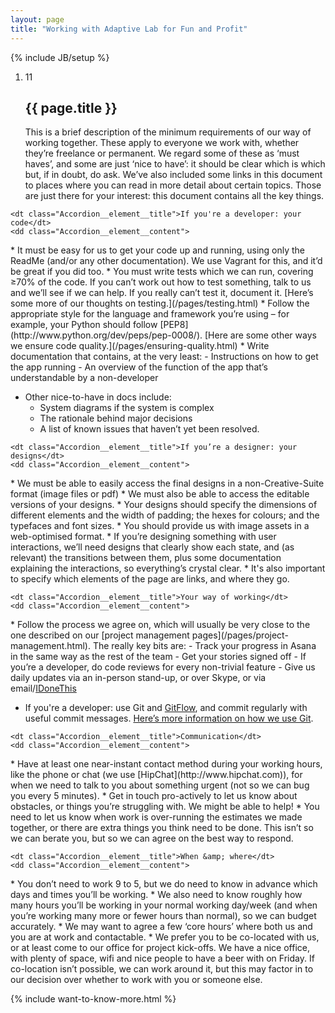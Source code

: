 ```yaml
---
layout: page
title: "Working with Adaptive Lab for Fun and Profit"
---
```

{% include JB/setup %}

<ol class="Ordered-list--wide">
    <li>
        <div class="Ordered-list--context Ordered-list--no-number">
            <span class="Ordered-list--number">11</span>
            <div>
                <h2 class="List-item__heading">{{ page.title }}</h2>
<div class="List-item__body" markdown="1">
This is a brief description of the minimum requirements of our way of working together. These apply to everyone we work with, whether they’re freelance or permanent. We regard some of these as ‘must haves’, and some are just ‘nice to have’: it should be clear which is which but, if in doubt, do ask. We’ve also included some links in this document to places where you can read in more detail about certain topics. Those are just there for your interest: this document contains all the key things.
</div>
            </div>
        </div>
    </li>
</ol>

<dl class="Accordion--top">

    <dt class="Accordion__element__title">If you're a developer: your code</dt>
    <dd class="Accordion__element__content">
<div markdown="1">
* It must be easy for us to get your code up and running, using only the ReadMe (and/or any other documentation). We use Vagrant for this, and it’d be great if you did too.
* You must write tests which we can run, covering ≥70% of the code. If you can’t work out how to test something, talk to us and we’ll see if we can help. If you really can’t test it, document it. [Here’s some more of our thoughts on testing.](/pages/testing.html)
* Follow the appropriate style for the language and framework you’re using – for example, your Python should follow [PEP8](http://www.python.org/dev/peps/pep-0008/). [Here are some other ways we ensure code quality.](/pages/ensuring-quality.html)
* Write documentation that contains, at the very least:
    - Instructions on how to get the app running
    - An overview of the function of the app that’s understandable by a non-developer

* Other nice-to-have in docs include:
    - System diagrams if the system is complex
    - The rationale behind major decisions
    - A list of known issues that haven’t yet been resolved.
</div>
    </dd>

    <dt class="Accordion__element__title">If you’re a designer: your designs</dt>
    <dd class="Accordion__element__content">
<div markdown="1">
* We must be able to easily access the final designs in a non-Creative-Suite format (image files or pdf)
* We must also be able to access the editable versions of your designs.
* Your designs should specify the dimensions of different elements and the width of padding; the hexes for colours; and the typefaces and font sizes.
* You should provide us with image assets in a web-optimised format.
* If you’re designing something with user interactions, we’ll need designs that clearly show each state, and (as relevant) the transitions between them, plus some documentation explaining the interactions, so everything’s crystal clear.
* It's also important to specify which elements of the page are links, and where they go.
</div>
    </dd>

    <dt class="Accordion__element__title">Your way of working</dt>
    <dd class="Accordion__element__content">
<div markdown="1">
* Follow the process we agree on, which will usually be very close to the one described on our [project management pages](/pages/project-management.html). The really key bits are:
    - Track your progress in Asana in the same way as the rest of the team
    - Get your stories signed off
    - If you’re a developer, do code reviews for every non-trivial feature
    - Give us daily updates via an in-person stand-up, or over Skype, or via email/<a href="https://idonethis.com">IDoneThis</a>

* If you're a developer: use Git and [GitFlow](http://jeffkreeftmeijer.com/2010/why-arent-you-using-git-flow/), and commit regularly with useful commit messages. [Here’s more information on how we use Git](/pages/using-git.html).
</div>
    </dd>

    <dt class="Accordion__element__title">Communication</dt>
    <dd class="Accordion__element__content">
<div markdown="1">
* Have at least one near-instant contact method during your working hours, like the phone or chat (we use [HipChat](http://www.hipchat.com)), for when we need to talk to you about something urgent (not so we can bug you every 5 minutes).
* Get in touch pro-actively to let us know about obstacles, or things you’re struggling with. We might be able to help!
* You need to let us know when work is over-running the estimates we made together, or there are extra things you think need to be done. This isn’t so we can berate you, but so we can agree on the best way  to respond.
</div>
    </dd>

    <dt class="Accordion__element__title">When &amp; where</dt>
    <dd class="Accordion__element__content">
<div markdown="1">
* You don’t need to work 9 to 5, but we do need to know in advance which days and times you’ll be working.
* We also need to know roughly how many hours you’ll be working in your normal working day/week (and when you’re working many more or fewer hours than normal), so we can budget accurately.
* We may want to agree a few ‘core hours’ where both us and you are at work and contactable.
* We prefer you to be co-located with us, or at least come to our office for project kick-offs. We have a nice office, with plenty of space, wifi and nice people to have a beer with on Friday. If co-location isn’t possible, we can work around it, but this may factor in to our decision over whether to work with you or someone else.
</div>
    </dd>
</dl>

{% include want-to-know-more.html %}
